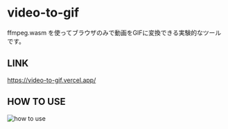# video-to-gif

ffmpeg.wasm を使ってブラウザのみで動画をGIFに変換できる実験的なツールです。

## LINK

https://video-to-gif.vercel.app/

## HOW TO USE

![how to use](https://i.gyazo.com/236042299cc18c6a6282efa82dea14b2.gif)
